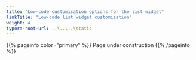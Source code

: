```yaml
---
title: "Low-code customisation options for the list widget"
linkTitle: "Low-code list widget customisation"
weight: 4
typora-root-url: ..\..\..\static
---
```


{{% pageinfo color="primary" %}}
Page under construction
{{% /pageinfo %}}
